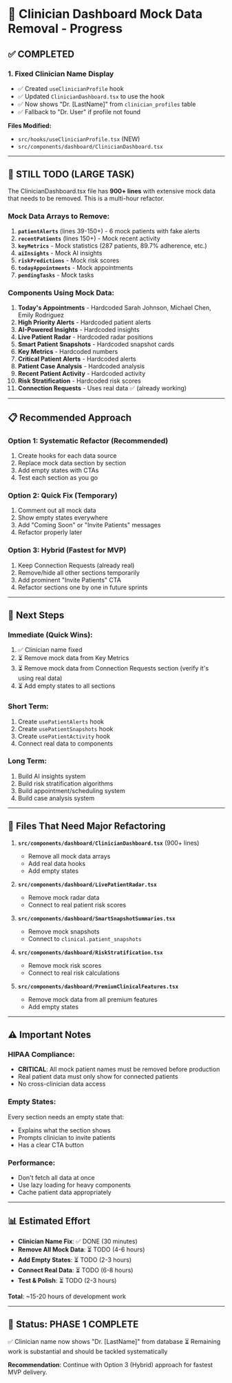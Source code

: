 # 🎯 Clinician Dashboard Mock Data Removal - Progress

## ✅ COMPLETED

### 1. Fixed Clinician Name Display
- ✅ Created `useClinicianProfile` hook
- ✅ Updated `ClinicianDashboard.tsx` to use the hook
- ✅ Now shows "Dr. [LastName]" from `clinician_profiles` table
- ✅ Fallback to "Dr. User" if profile not found

**Files Modified:**
- `src/hooks/useClinicianProfile.tsx` (NEW)
- `src/components/dashboard/ClinicianDashboard.tsx`

---

## 🚧 STILL TODO (LARGE TASK)

The ClinicianDashboard.tsx file has **900+ lines** with extensive mock data that needs to be removed. This is a multi-hour refactor.

### Mock Data Arrays to Remove:

1. **`patientAlerts`** (lines 39-150+) - 6 mock patients with fake alerts
2. **`recentPatients`** (lines 150+) - Mock recent activity
3. **`keyMetrics`** - Mock statistics (287 patients, 89.7% adherence, etc.)
4. **`aiInsights`** - Mock AI insights
5. **`riskPredictions`** - Mock risk scores
6. **`todayAppointments`** - Mock appointments
7. **`pendingTasks`** - Mock tasks

### Components Using Mock Data:

1. **Today's Appointments** - Hardcoded Sarah Johnson, Michael Chen, Emily Rodriguez
2. **High Priority Alerts** - Hardcoded patient alerts
3. **AI-Powered Insights** - Hardcoded insights
4. **Live Patient Radar** - Hardcoded radar positions
5. **Smart Patient Snapshots** - Hardcoded snapshot cards
6. **Key Metrics** - Hardcoded numbers
7. **Critical Patient Alerts** - Hardcoded alerts
8. **Patient Case Analysis** - Hardcoded analysis
9. **Recent Patient Activity** - Hardcoded activity
10. **Risk Stratification** - Hardcoded risk scores
11. **Connection Requests** - Uses real data ✅ (already working)

---

## 📋 Recommended Approach

### Option 1: Systematic Refactor (Recommended)
1. Create hooks for each data source
2. Replace mock data section by section
3. Add empty states with CTAs
4. Test each section as you go

### Option 2: Quick Fix (Temporary)
1. Comment out all mock data
2. Show empty states everywhere
3. Add "Coming Soon" or "Invite Patients" messages
4. Refactor properly later

### Option 3: Hybrid (Fastest for MVP)
1. Keep Connection Requests (already real)
2. Remove/hide all other sections temporarily
3. Add prominent "Invite Patients" CTA
4. Refactor sections one by one in future sprints

---

## 🎯 Next Steps

### Immediate (Quick Wins):
1. ✅ Clinician name fixed
2. ⏳ Remove mock data from Key Metrics
3. ⏳ Remove mock data from Connection Requests section (verify it's using real data)
4. ⏳ Add empty states to all sections

### Short Term:
1. Create `usePatientAlerts` hook
2. Create `usePatientSnapshots` hook
3. Create `usePatientActivity` hook
4. Connect real data to components

### Long Term:
1. Build AI insights system
2. Build risk stratification algorithms
3. Build appointment/scheduling system
4. Build case analysis system

---

## 🔧 Files That Need Major Refactoring

1. **`src/components/dashboard/ClinicianDashboard.tsx`** (900+ lines)
   - Remove all mock data arrays
   - Add real data hooks
   - Add empty states

2. **`src/components/dashboard/LivePatientRadar.tsx`**
   - Remove mock radar data
   - Connect to real patient risk scores

3. **`src/components/dashboard/SmartSnapshotSummaries.tsx`**
   - Remove mock snapshots
   - Connect to `clinical.patient_snapshots`

4. **`src/components/dashboard/RiskStratification.tsx`**
   - Remove mock risk scores
   - Connect to real risk calculations

5. **`src/components/dashboard/PremiumClinicalFeatures.tsx`**
   - Remove mock data from all premium features
   - Add empty states

---

## ⚠️ Important Notes

### HIPAA Compliance:
- **CRITICAL**: All mock patient names must be removed before production
- Real patient data must only show for connected patients
- No cross-clinician data access

### Empty States:
Every section needs an empty state that:
- Explains what the section shows
- Prompts clinician to invite patients
- Has a clear CTA button

### Performance:
- Don't fetch all data at once
- Use lazy loading for heavy components
- Cache patient data appropriately

---

## 📊 Estimated Effort

- **Clinician Name Fix**: ✅ DONE (30 minutes)
- **Remove All Mock Data**: ⏳ TODO (4-6 hours)
- **Add Empty States**: ⏳ TODO (2-3 hours)
- **Connect Real Data**: ⏳ TODO (6-8 hours)
- **Test & Polish**: ⏳ TODO (2-3 hours)

**Total**: ~15-20 hours of development work

---

## 🎯 Status: PHASE 1 COMPLETE

✅ Clinician name now shows "Dr. [LastName]" from database
⏳ Remaining work is substantial and should be tackled systematically

**Recommendation**: Continue with Option 3 (Hybrid) approach for fastest MVP delivery.
